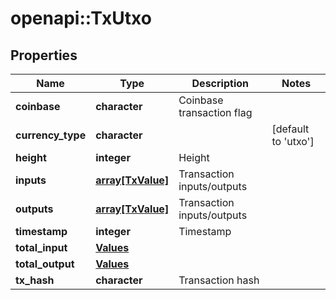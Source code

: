 # openapi::TxUtxo


## Properties
Name | Type | Description | Notes
------------ | ------------- | ------------- | -------------
**coinbase** | **character** | Coinbase transaction flag | 
**currency_type** | **character** |  | [default to &#39;utxo&#39;]
**height** | **integer** | Height | 
**inputs** | [**array[TxValue]**](tx_value.md) | Transaction inputs/outputs | 
**outputs** | [**array[TxValue]**](tx_value.md) | Transaction inputs/outputs | 
**timestamp** | **integer** | Timestamp | 
**total_input** | [**Values**](values.md) |  | 
**total_output** | [**Values**](values.md) |  | 
**tx_hash** | **character** | Transaction hash | 


